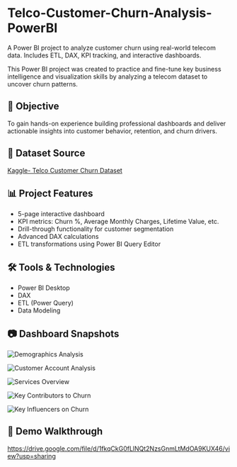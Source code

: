 # Telco-Customer-Churn-Analysis-PowerBI
A Power BI project to analyze customer churn using real-world telecom data. Includes ETL, DAX, KPI tracking, and interactive dashboards.

This Power BI project was created to practice and fine-tune key business intelligence and visualization skills by analyzing a telecom dataset to uncover churn patterns.

## 📌 Objective
To gain hands-on experience building professional dashboards and deliver actionable insights into customer behavior, retention, and churn drivers.

## 📁 Dataset Source
[Kaggle- Telco Customer Churn Dataset](https://www.kaggle.com/datasets/blastchar/telco-customer-churn/data)

## 📊 Project Features
- 5-page interactive dashboard
- KPI metrics: Churn %, Average Monthly Charges, Lifetime Value, etc.
- Drill-through functionality for customer segmentation
- Advanced DAX calculations
- ETL transformations using Power BI Query Editor

## 🛠 Tools & Technologies
- Power BI Desktop
- DAX
- ETL (Power Query)
- Data Modeling

## 📷 Dashboard Snapshots
![Demographics Analysis](https://github.com/user-attachments/assets/3999b9a3-3a4a-46bc-b6b5-983ea1a85487)

![Customer Account Analysis](https://github.com/user-attachments/assets/a835625b-2184-4992-8877-848bb9373171)

![Services Overview](https://github.com/user-attachments/assets/b9dc75be-8ba0-4f8f-b3fb-8a1e33dff2ee)

![Key Contributors to Churn](https://github.com/user-attachments/assets/71e20594-885f-44fc-bb5a-322f39ae3551)

![Key Influencers on Churn](https://github.com/user-attachments/assets/7250d812-2fd0-40d3-8fbd-1a6c7e94fa2f)


## 🎥 Demo Walkthrough
https://drive.google.com/file/d/1fkqCkG0fLlNQt2NzsGnmLtMdOA9KUX46/view?usp=sharing


